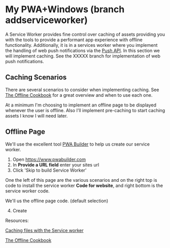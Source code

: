 # My PWA+Windows (branch addserviceworker)

A Service Worker provides fine control over caching of assets providing you with the tools to provide a performant app experience with offline functionality. Additionally, it is in a services worker where you implement the handling of web push notifications via the [Push API]( https://developer.mozilla.org/en-US/docs/Web/API/Push_API). In this section we will implement caching. See the XXXXX branch for implementation of web push notifications.

## Caching Scenarios

There are several scenarios to consider when implementing caching. See [The Offline Cookbook](https://jakearchibald.com/2014/offline-cookbook/) for a great overview and when to use each one.

At a minimum I'm choosing to implement an offline page to be displayed whenever the user is offline. Also I'll implement pre-caching to start caching assets I know I will need later.

## Offline Page

We'll use the excellent tool [PWA Builder](https://www.pwabuilder.com) to help us create our service worker.

1. Open https://www.pwabuilder.com
2. In **Provide a URL field** enter your sites url
3. Click 'Skip to build Service Worker'

One the left of this page are the various scenarios and on the right top is code to install the service worker **Code for website**, and right bottom is the service worker code.

We'll us the offline page code. (default selection)

4. Create 

Resources:

[Caching files with the Service worker](https://developers.google.com/web/ilt/pwa/caching-files-with-service-worker)

[The Offline Cookbook](https://jakearchibald.com/2014/offline-cookbook/)
